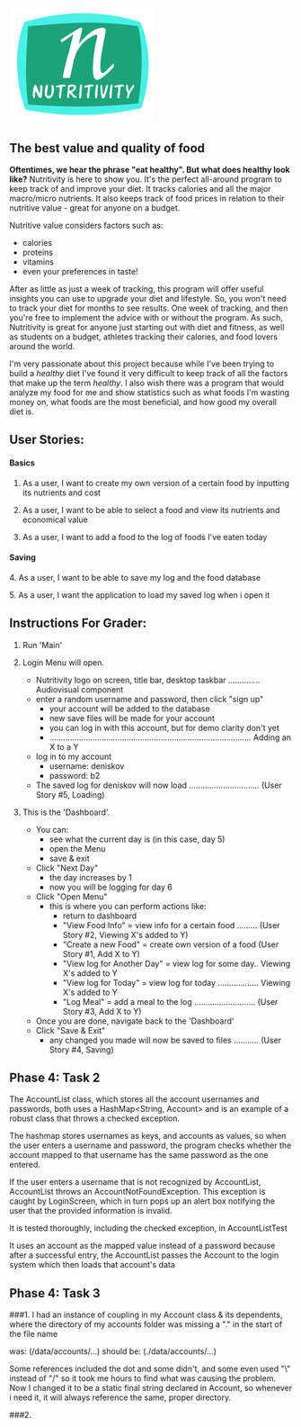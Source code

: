  # ![alt-text](data/NutritivityLogo.png)

## The best value and quality of food

**Oftentimes, we hear the phrase "eat healthy". But what does healthy look like?**
Nutritivity is here to show you. It's the perfect all-around program to keep track of
and improve your diet. It tracks calories and all the major macro/micro nutrients. It also keeps track of food prices in relation to their
nutritive value - great for anyone on a budget. 

Nutritive value considers factors such as: 
 - calories
 - proteins 
 - vitamins 
 - even your preferences in taste!
 
 After as little as just a week of tracking, this program will offer useful insights you can use to upgrade your diet
 and lifestyle. So, you won't need to track your diet for months to see results. One week of tracking, and then you're free
 to implement the advice with or without the program. As such, Nutritivity is great for anyone just starting out with diet
 and fitness, as well as students on a budget, athletes tracking their calories, and food lovers around the world.
 
I'm very passionate about this project because while I've been trying to build a *healthy* diet I've found it very 
difficult to keep track of all the factors that make up the term *healthy*. I also wish there was a program that would analyze my 
food for me and show statistics such as what foods I'm wasting money on, what foods are the most beneficial, and how 
good my overall diet is.

## User Stories:

#### Basics
1.  As a user, I want to create my own version of a certain food by inputting its nutrients and cost

2.  As a user, I want to be able to select a food and view its nutrients and economical value

3.  As a user, I want to add a food to the log of foods I've eaten today

#### Saving
4\. As a user, I want to be able to save my log and the food database

5\. As a user, I want the application to load my saved log when i open it


## Instructions For Grader:

1. Run 'Main'

2. Login Menu will open.
    - Nutritivity logo on screen, title bar, desktop taskbar .............. Audiovisual component
    - enter a random username and password, then click "sign up"
        - your account will be added to the database
        - new save files will be made for your account
        - you can log in with this account, but for demo clarity don't yet
        - ......................................................................................... Adding an X to a Y
    - log in to my account
        - username: deniskov 
        - password: b2 
    - The saved log for deniskov will now load ............................... (User Story #5, Loading)

3. This is the 'Dashboard'.
    - You can:
        - see what the current day is  (in this case, day 5)
        - open the Menu
        - save & exit
    - Click "Next Day"
        - the day increases by 1 
        - now you will be logging for day 6
    - Click "Open Menu"
        - this is where you can perform actions like:
            - return to dashboard
            - "View Food Info" = view info for a certain food ......... (User Story #2, Viewing X's added to Y)
            - "Create a new Food" = create own version of a food (User Story #1, Add X to Y)
            - "View log for Another Day" = view log for some day.. Viewing X's added to Y
            - "View log for Today" = view log for today ..................  Viewing X's added to Y
            - "Log Meal" = add a meal to the log ........................... (User Story #3, Add X to Y)
    - Once you are done, navigate back to the 'Dashboard'
    - Click "Save & Exit"
        - any changed you made will now be saved to files ........... (User Story #4, Saving)
    
           
           
## Phase 4: Task 2
     
The AccountList class, which stores all the account usernames and passwords, both uses a HashMap<<a>String, Account>
and is an example of a robust class that throws a checked exception.

The hashmap stores usernames as keys, and accounts as values, so when the user enters a username and password, 
the program checks whether the account mapped to that username has the same password as the one entered.

If the user enters a username that is not recognized by AccountList, AccountList throws an AccountNotFoundException.
This exception is caught by LoginScreen, which in turn pops up an alert box notifying the user that the provided information is invalid.

It is tested thoroughly, including the checked exception, in AccountListTest

It uses an account as the mapped value instead of a password because after a successful entry, 
the AccountList passes the Account to the login system which then loads that account's data


## Phase 4: Task 3
###1.
I had an instance of coupling in my Account class & its dependents, where the directory of my accounts folder was missing a "." in the start of the file name

was: (/data/accounts/...) should be: (./data/accounts/...) 

Some references included the dot and some didn't, and some even used "\\" instead of "/" so it took me hours to find what was causing the problem. 
Now I changed it to be a static final string declared in Account, so whenever i need it, it will always reference the same, proper directory.

###2. 

